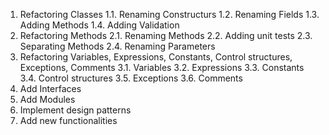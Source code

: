1. Refactoring Classes
	1.1. Renaming Constructurs
	1.2. Renaming Fields
	1.3. Adding Methods
	1.4. Adding Validation
2. Refactoring Methods
	2.1. Renaming Methods
	2.2. Adding unit tests
	2.3. Separating Methods
	2.4. Renaming Parameters
3. Refactoring Variables, Expressions, Constants, Control structures, Exceptions, Comments
	3.1. Variables
	3.2. Expressions
	3.3. Constants
	3.4. Control structures
	3.5. Exceptions
	3.6. Comments
4. Add Interfaces
5. Add Modules
6. Implement design patterns
7. Add new functionalities